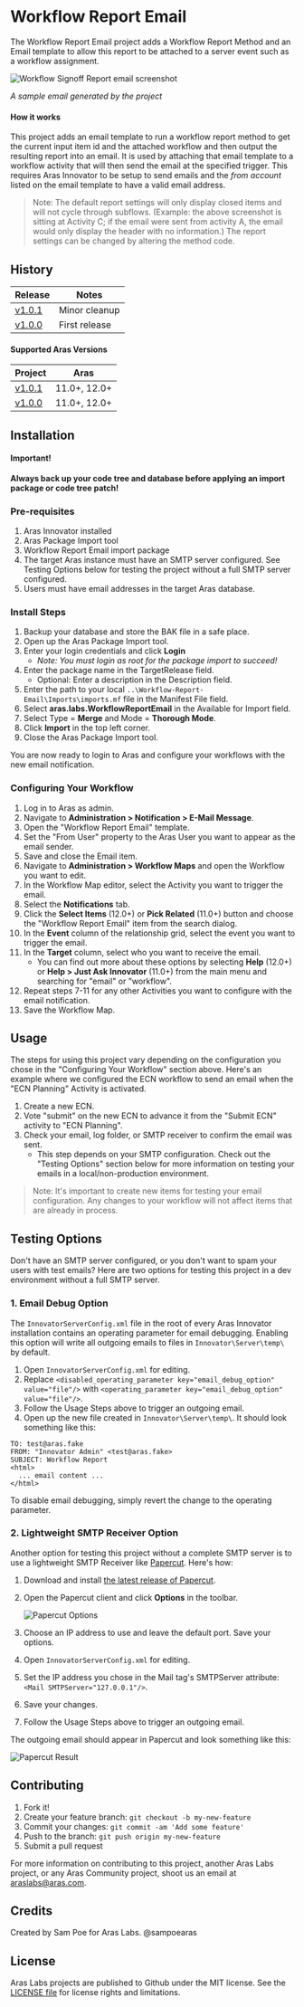 # Workflow Report Email

The Workflow Report Email project adds a Workflow Report Method and an Email template to allow this report to be attached to a server event such as a workflow assignment.

![Workflow Signoff Report email screenshot](./Screenshots/wfr_sample.png)

_A sample email generated by the project_

#### How it works
This project adds an email template to run a workflow report method to get the current input item id and the attached workflow and then output the resulting report into an email. It is used by attaching that email template to a workflow activity that will then send the email at the specified trigger. This requires Aras Innovator to be setup to send emails and the *from account* listed on the email template to have a valid email address. 

>Note: The default report settings will only display closed items and will not cycle through subflows. (Example: the above screenshot is sitting at Activity C; if the email were sent from activity A, the email would only display the header with no information.) The report settings can be changed by altering the method code.

## History

Release | Notes
--------|--------
[v1.0.1](https://github.com/ArasLabs/workflow-email-report/releases/tag/v1.0.1) | Minor cleanup
[v1.0.0](https://github.com/ArasLabs/workflow-email-report/releases/tag/v1.0.0) | First release 

#### Supported Aras Versions

Project | Aras
--------|------
[v1.0.1](https://github.com/ArasLabs/workflow-email-report/releases/tag/v1.0.1) | 11.0+, 12.0+ 
[v1.0.0](https://github.com/ArasLabs/workflow-email-report/releases/tag/v1.0.0) | 11.0+, 12.0+ 

## Installation

#### Important!
**Always back up your code tree and database before applying an import package or code tree patch!**

### Pre-requisites

1. Aras Innovator installed
2. Aras Package Import tool
3. Workflow Report Email import package
4. The target Aras instance must have an SMTP server configured. See Testing Options below for testing the project without a full SMTP server configured.
5. Users must have email addresses in the target Aras database. 

### Install Steps

1. Backup your database and store the BAK file in a safe place.
2. Open up the Aras Package Import tool.
3. Enter your login credentials and click **Login**
     * _Note: You must login as root for the package import to succeed!_
4. Enter the package name in the TargetRelease field.
     * Optional: Enter a description in the Description field.
5. Enter the path to your local `..\Workflow-Report-Email\Imports\imports.mf` file in the Manifest File field.
6. Select **aras.labs.WorkflowReportEmail** in the Available for Import field.
7. Select Type = **Merge** and Mode = **Thorough Mode**.
8. Click **Import** in the top left corner.
9. Close the Aras Package Import tool.

You are now ready to login to Aras and configure your workflows with the new email notification.

### Configuring Your Workflow

1. Log in to Aras as admin.
2. Navigate to **Administration > Notification > E-Mail Message**.
3. Open the "Workflow Report Email" template.
4. Set the "From User" property to the Aras User you want to appear as the email sender.
5. Save and close the Email item.
6. Navigate to **Administration > Workflow Maps** and open the Workflow you want to edit.
7. In the Workflow Map editor, select the Activity you want to trigger the email.
8. Select the **Notifications** tab.
9. Click the **Select Items** (12.0+) or **Pick Related** (11.0+) button and choose the "Workflow Report Email" item from the search dialog.
10. In the **Event** column of the relationship grid, select the event you want to trigger the email.
11. In the **Target** column, select who you want to receive the email. 
    * You can find out more about these options by selecting **Help** (12.0+) or **Help > Just Ask Innovator** (11.0+) from the main menu and searching for "email" or "workflow".
13. Repeat steps 7-11 for any other Activities you want to configure with the email notification.
14. Save the Workflow Map.

## Usage

The steps for using this project vary depending on the configuration you chose in the "Configuring Your Workflow" section above. Here's an example where we configured the ECN workflow to send an email when the "ECN Planning" Activity is activated.

1. Create a new ECN.
2. Vote "submit" on the new ECN to advance it from the "Submit ECN" activity to "ECN Planning".
3. Check your email, log folder, or SMTP receiver to confirm the email was sent.
    * This step depends on your SMTP configuration. Check out the "Testing Options" section below for more information on testing your emails in a local/non-production environment.

>Note: It's important to create new items for testing your email configuration. Any changes to your workflow will not affect items that are already in process.

## Testing Options

Don't have an SMTP server configured, or you don't want to spam your users with test emails? Here are two options for testing this project in a dev environment without a full SMTP server.

### 1. Email Debug Option

The `InnovatorServerConfig.xml` file in the root of every Aras Innovator installation contains an operating parameter for email debugging. Enabling this option will write all outgoing emails to files in `Innovator\Server\temp\` by default.

1. Open `InnovatorServerConfig.xml` for editing.
2. Replace `<disabled_operating_parameter key="email_debug_option" value="file"/>` with `<operating_parameter key="email_debug_option" value="file"/>`.
3. Follow the Usage Steps above to trigger an outgoing email.
4. Open up the new file created in `Innovator\Server\temp\`. It should look something like this:

```
TO: test@aras.fake
FROM: "Innovator Admin" <test@aras.fake>
SUBJECT: Workflow Report
<html>
  ... email content ...
</html>
```

To disable email debugging, simply revert the change to the operating parameter.

### 2. Lightweight SMTP Receiver Option

Another option for testing this project without a complete SMTP server is to use a lightweight SMTP Receiver like [Papercut](https://github.com/ChangemakerStudios/Papercut). Here's how:

1. Download and install [the latest release of Papercut](https://github.com/ChangemakerStudios/Papercut/releases).
2. Open the Papercut client and click **Options** in the toolbar.

    ![Papercut Options](Screenshots/options.png)

3. Choose an IP address to use and leave the default port. Save your options.
4. Open `InnovatorServerConfig.xml` for editing.
5. Set the IP address you chose in the Mail tag's SMTPServer attribute: `<Mail SMTPServer="127.0.0.1"/>`.
6. Save your changes.
7. Follow the Usage Steps above to trigger an outgoing email. 

The outgoing email should appear in Papercut and look something like this:

![Papercut Result](Screenshots/papercut.png)

## Contributing

1. Fork it!
2. Create your feature branch: `git checkout -b my-new-feature`
3. Commit your changes: `git commit -am 'Add some feature'`
4. Push to the branch: `git push origin my-new-feature`
5. Submit a pull request

For more information on contributing to this project, another Aras Labs project, or any Aras Community project, shoot us an email at araslabs@aras.com.

## Credits

Created by Sam Poe for Aras Labs. @sampoearas

## License

Aras Labs projects are published to Github under the MIT license. See the [LICENSE file](./LICENSE.md) for license rights and limitations.

